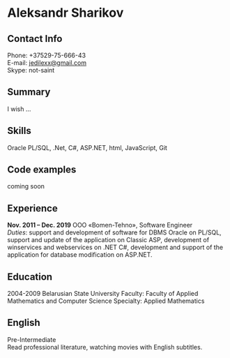 # Aleksandr Sharikov

## Contact Info

Phone: +37529-75-666-43  
E-mail: jedilexx@gmail.com  
Skype: not-saint

## Summary

I wish ...

## Skills

Oracle PL/SQL, .Net, C#, ASP<i></i>.NET, html, JavaScript, Git

## Code examples

coming soon

## Experience

**Nov. 2011 – Dec. 2019** OOO «Bomen-Tehno», Software Engineer  
_Duties_: support and development of software for DBMS Oracle on PL/SQL, support and update of the application on Classic ASP, development of winservices and webservices on .NET C#, development and support of the application for database modification on ASP<i></i>.NET.

## Education

2004-2009 Belarusian State University
Faculty: Faculty of Applied Mathematics and Computer Science
Specialty: Applied Mathematics

## English

Pre-Intermediate  
Read professional literature, watching movies with English subtitles.
